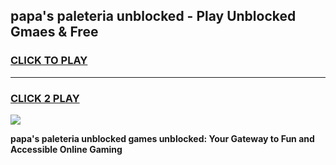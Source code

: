 
## papa's paleteria unblocked - Play Unblocked Gmaes & Free
<h3>
<a href="https://news.freeplayer.one?title=papa's_paleteria_unblocked&ref=16F">CLICK TO PLAY</a></h3>
<hr>

<h3>
<a href="https://news.freeplayer.one?title=papa's_paleteria_unblocked&ref=16F">CLICK 2 PLAY</a>
  
</h3>

<a href="https://news.freeplayer.one?title=papa's_paleteria_unblocked&ref=16F/"><img src="https://clearcache.store/games.png"></a>


**papa's paleteria unblocked games unblocked: Your Gateway to Fun and Accessible Online Gaming**
